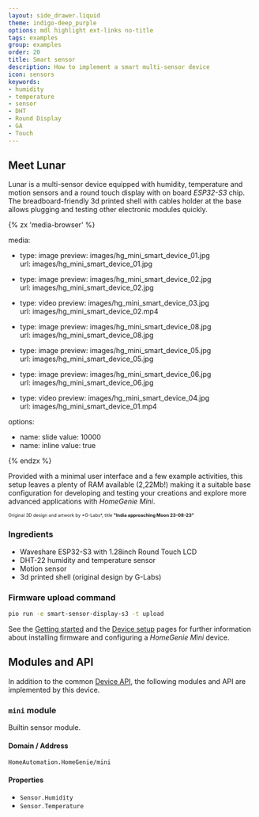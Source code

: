 ```yaml
---
layout: side_drawer.liquid
theme: indigo-deep_purple
options: mdl highlight ext-links no-title
tags: examples
group: examples
order: 20
title: Smart sensor
description: How to implement a smart multi-sensor device
icon: sensors
keywords:
- humidity
- temperature
- sensor
- DHT
- Round Display
- GA
- Touch
---
```


## Meet Lunar

Lunar is a multi-sensor device equipped with humidity, temperature and motion sensors and
a round touch display with on board *ESP32-S3* chip. The breadboard-friendly 3d printed shell
with cables holder at the base allows plugging and testing other electronic modules quickly.  

<div layout="row center-center">
<div style="min-width: 360px;max-width: 420px;width: 100%;"><div class="media-container" style="height: auto; aspect-ratio: 7/6">
{% zx 'media-browser' %}

media:

- type: image
  preview: images/hg_mini_smart_device_01.jpg
  url: images/hg_mini_smart_device_01.jpg

- type: image
  preview: images/hg_mini_smart_device_02.jpg
  url: images/hg_mini_smart_device_02.jpg

- type: video
  preview: images/hg_mini_smart_device_03.jpg
  url: images/hg_mini_smart_device_02.mp4

- type: image
  preview: images/hg_mini_smart_device_08.jpg
  url: images/hg_mini_smart_device_08.jpg

- type: image
  preview: images/hg_mini_smart_device_05.jpg
  url: images/hg_mini_smart_device_05.jpg

- type: image
  preview: images/hg_mini_smart_device_06.jpg
  url: images/hg_mini_smart_device_06.jpg

- type: video
  preview: images/hg_mini_smart_device_04.jpg
  url: images/hg_mini_smart_device_01.mp4


options:
- name: slide
  value: 10000
- name: inline
  value: true

{% endzx %}
</div></div></div>


Provided with a minimal user interface and a few example activities, this setup leaves a plenty of RAM
available (2,22Mb!) making it a suitable base configuration for developing and testing your
creations and explore more advanced applications with *HomeGenie Mini*.

<small style="font-size:65%;">
Original 3D design and artwork by *G-Labs*, title <strong>"India approaching Moon 23-08-23"</strong>
</small>


### Ingredients

- Waveshare ESP32-S3 with 1.28inch Round Touch LCD
- DHT-22 humidity and temperature sensor
- Motion sensor
- 3d printed shell (original design by G-Labs)


### Firmware upload command

```bash
pio run -e smart-sensor-display-s3 -t upload
```

See the [Getting started](../../getting-started) and the [Device setup](../../device-setup) pages
for further information about installing firmware and configuring a *HomeGenie Mini* device.


<a name="api"></a>
## Modules and API

In addition to the common [Device API](../../programming/api), the following modules and API are implemented by
this device.

### `mini` module

Builtin sensor module.

#### Domain / Address

`HomeAutomation.HomeGenie/mini`

#### Properties

- `Sensor.Humidity`
- `Sensor.Temperature`
